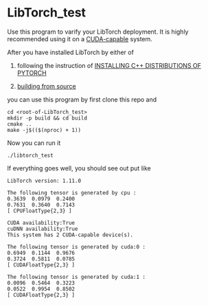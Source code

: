 # LibTorch_test

Use this program to varify your LibTorch deployment. It is highly recommended using it on a [CUDA-capable](https://developer.nvidia.com/cuda-zone) system.

After you have installed LibTorch by either of

1. following the instruction of [INSTALLING C++ DISTRIBUTIONS OF PYTORCH](https://pytorch.org/cppdocs/installing.html)

2. [building from source](https://github.com/pytorch/pytorch/blob/master/docs/libtorch.rst#libtorch-c-only)

you can use this program by first clone this repo and

    cd <root-of-LibTorch_test>
    mkdir -p build && cd build
    cmake ..
    make -j$(($(nproc) + 1))

Now you can run it

    ./libtorch_test

If everything goes well, you should see out put like

    LibTorch version: 1.11.0

    The following tensor is generated by cpu :
    0.3639  0.0979  0.2400
    0.7631  0.3640  0.7143
    [ CPUFloatType{2,3} ]

    CUDA availability:True
    cuDNN availability:True
    This system has 2 CUDA-capable device(s).

    The following tensor is generated by cuda:0 :
    0.6949  0.1144  0.9676
    0.3724  0.5811  0.0785
    [ CUDAFloatType{2,3} ]

    The following tensor is generated by cuda:1 :
    0.0096  0.5464  0.3223
    0.0522  0.9954  0.8502
    [ CUDAFloatType{2,3} ]
